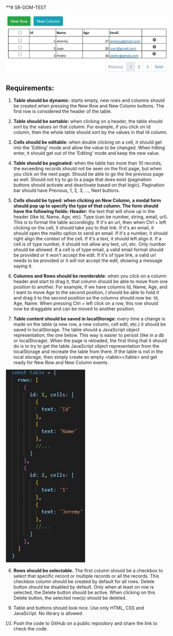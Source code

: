 **# SR-DOM-TEST

![alt text](table.jpg "Table")


## Requirements:

1) **Table should be dynamic:** starts empty, new rows and columns should be created when pressing the New Row and New Column buttons. The first row is considered the header of the table.
   
2) **Table should be sortable:** when clicking on a header, the table should sort by the values on that column. For example, if you click on Id column, then the whole table should sort by the values in that Id column.


3) **Cells should be editable:** when double clicking on a cell, it should get into the 'Editing' mode and allow the value to be changed. When hitting enter, it should get out of the 'Editing' mode and keep the new value.


4) **Table should be paginated:** when the table has more than 10 records, the exceeding records should not be seen on the first page, but when you click on the next page. Should be able to go the the previous page as well. Should not try to go to a page that does exist (pagination buttons should activate and deactivate based on that logic). Pagination bar should have Previous, 1, 2, 3, ..., Next buttons.


5) **Cells should be typed: when clicking on New Column, a modal form should pop up to specify the type of that column. The form should have the following fields:
Header:** the text that will show up in the header (like Id, Name, Age, etc).
Type (can be number, string, email, url). This is to format the table accordingly. If it's an url, then when Ctrl + left clicking on the cell, it should take you to that link. If it's an email, it should open the mailto option to send an email. If it's a number, it should right align the context of the cell.
If it's a text, it should left align it.
If a cell is of type number, it should not allow any text, url, etc. Only number should be allowed. If a cell is of type email, a valid email format should be provided or it won't accept the edit. If it's of type link, a valid url needs to be provided or it will not accept the edit, showing a message saying it.


6) **Columns and Rows should be reorderable:** when you click on a column header and start to drag it, that column should be able to move from one position to another. For example, if we have columns Id, Name, Age, and I want to move Age to the second position, I should be able to hold it and drag it to the second position so the columns should now be: Id, Age, Name.
When pressing Ctrl + left click on a row, this row should now be draggable and can be moved to another position.


7) **Table content should be saved in localStorage:** every time a change is made on the table (a new row, a new column, cell edit, etc.) it should be saved in localStorage. The table should a JavaScript object representation, the one below. 
This way is easier to persist (like in a db or localStorage).
When the page is reloaded, the first thing that it should do is to try to get the table JavaScript object representation from the localStorage and recreate the table from there. If the table is not in the local storage, then simply create an empty \<table>\</table> and get ready for New Row and New Column events.

![alt text](TableJS.jpg "Table")

8) **Rows should be selectable.** The first column should be a checkbox to select that specific record or multiple records or all the records. This checkbox column should be created by default for all rows.
Delete button should be disabled by default. Only when at least on row is selected, the Delete button should be active. When clicking on this Delete button, the selected row(s) should be deleted.


9) Table and buttons should look nice. Use only HTML, CSS and JavaScript. No library is allowed.


10) Push the code to GitHub on a public repository and share the link to check the code.
